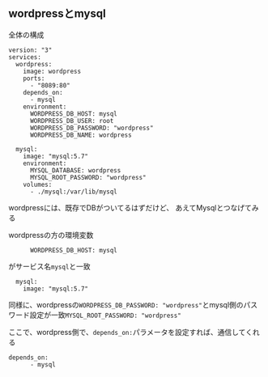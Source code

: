 ## wordpressとmysql

全体の構成
```
version: "3"
services:
  wordpress:
    image: wordpress
    ports:
      - "8089:80"
    depends_on:
      - mysql
    environment:
      WORDPRESS_DB_HOST: mysql
      WORDPRESS_DB_USER: root
      WORDPRESS_DB_PASSWORD: "wordpress"
      WORDPRESS_DB_NAME: wordpress

  mysql:
    image: "mysql:5.7"
    environment:
      MYSQL_DATABASE: wordpress
      MYSQL_ROOT_PASSWORD: "wordpress"
    volumes:
      - ./mysql:/var/lib/mysql
```

wordpressには、既存でDBがついてるはずだけど、
あえてMysqlとつなげてみる

wordpressの方の環境変数
```
      WORDPRESS_DB_HOST: mysql
```
がサービス名`mysql`と一致
```　
  mysql:
    image: "mysql:5.7"
```

同様に、wordpressの`WORDPRESS_DB_PASSWORD: "wordpress"`とmysql側のパスワード設定が一致`MYSQL_ROOT_PASSWORD: "wordpress"`

ここで、wordpress側で、`depends_on:`パラメータを設定すれば、通信してくれる
```
depends_on:
      - mysql
```
